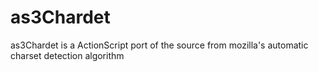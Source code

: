 as3Chardet
==========

as3Chardet is a ActionScript port of the source from mozilla's automatic charset detection algorithm
